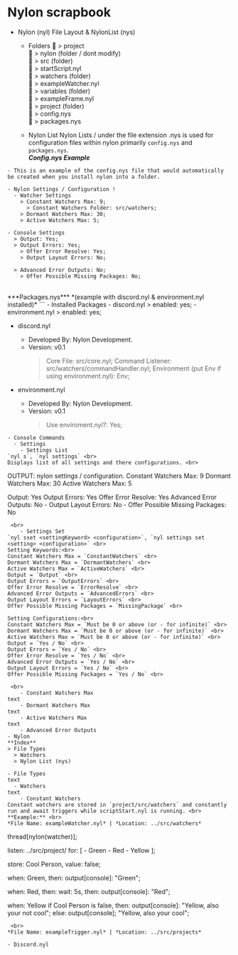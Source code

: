 # Nylon scrapbook

- Nylon (nyl) File Layout & NylonList (nys)
  - Folders
📁 > project <br>
    📁 > nylon (folder / dont modify)<br>
    📁 > src (folder)<br>
      💾 > startScript.nyl <br>
    📁 > watchers (folder) <br>
      💾 > exampleWatcher.nyl <br>
    📁 > variables (folder) <br>
      💾 > exampleFrame.nyl <br>
    📁 > project (folder) <br>
  💾 > config.nys <br>
  💾 > packages.nys <br>

  - Nylon List
Nylon Lists / under the file extension .nys is used for configuration files within nylon primarily `config.nys` and `packages.nys`. <br>
***Config.nys Example***
```
- This is an example of the config.nys file that would automatically be created when you install nylon into a folder.

- Nylon Settings / Configuration !
  - Watcher Settings
    > Constant Watchers Max: 9;
      > Constant Watchers Folder: src/watchers;
    > Dormant Watchers Max: 30;
    > Active Watchers Max: 5;

- Console Settings
  > Output: Yes;
  > Output Errors: Yes;
    > Offer Error Resolve: Yes;
    > Output Layout Errors: No;

  > Advanced Error Outputs: No;
    > Offer Possible Missing Packages: No;
```
 <br>
***Packages.nys*** *(example with discord.nyl & environment.nyl installed)* 
```
- Installed Packages
    - discord.nyl
      > enabled: yes;
    - environment.nyl
      > enabled: yes;

- discord.nyl
  - Developed By: Nylon Development.
  - Version: v0.1
    > Core File: src/core.nyl;
    > Command Listener: src/watchers/commandHandler.nyl;
    > Environment (put Env if using environment.nyl): Env;

- environment.nyl
  - Developed By: Nylon Development.
  - Version: v0.1
    > Use enviroment.nyl?: Yes;
```
- Console Commands
  - Settings
    - Settings List
`nyl s`, `nyl settings` <br>
Displays list of all settings and there configurations. <br>
```
OUTPUT:
nylon settings / configuration.
  Constant Watchers Max: 9
  Dormant Watchers Max: 30
  Active Watchers Max: 5

  Output: Yes
  Output Errors: Yes
  Offer Error Resolve: Yes
  Advanced Error Outputs: No
    - Output Layout Errors: No
    - Offer Possible Missing Packages: No

```
 <br>
    - Settings Set
`nyl sset <settingKeyword> <configuration>`, `nyl settings set <setting> <configuration>` <br>
Setting Keywords:<br>
Constant Watchers Max = `ConstantWatchers` <br>
Dormant Watchers Max = `DormantWatchers` <br>
Active Watchers Max = `ActiveWatchers` <br>
Output = `Output` <br>
Output Errors = `OutputErrors` <br>
Offer Error Resolve = `ErrorResolve` <br>
Advanced Error Outputs = `AdvancedErrors` <br>
Output Layout Errors = `LayoutErrors` <br>
Offer Possible Missing Packages = `MissingPackage` <br>

Setting Configurations:<br>
Constant Watchers Max = `Must be 0 or above (or - for infinite)` <br>
Dormant Watchers Max = `Must be 0 or above (or - for infinite)` <br>
Active Watchers Max = `Must be 0 or above (or - for infinite)` <br>
Output = `Yes / No` <br>
Output Errors = `Yes / No` <br>
Offer Error Resolve = `Yes / No` <br>
Advanced Error Outputs = `Yes / No` <br>
Output Layout Errors = `Yes / No` <br>
Offer Possible Missing Packages = `Yes / No` <br>

 <br>
    - Constant Watchers Max
text
    - Dormant Watchers Max
text
    - Active Watchers Max
text
    - Advanced Error Outputs
- Nylon
**Index**
> File Types
  > Watchers
  > Nylon List (nys)

- File Types
text
  - Watchers
text
    - Constant Watchers
Constant watchers are stored in `project/src/watchers` and constantly run and await triggers while scriptStart.nyl is running. <br>
**Example:** <br>
*File Name: exampleWatcher.nyl* | *Location: ../src/watchers* 
```
thread[nylon(watcher)];
  
  listen: ../src/project/
    for: [
      - Green
      - Red
      - Yellow
    ];

  store: Cool Person,
    value: false;

  when: Green,
    then: output[console]: "Green";

  when: Red,
    then: wait: 5s, then: 
    output[console]: "Red";

  when: Yellow
    if Cool Person is false,
      then: output[console]: "Yellow, also your not cool";
      else: output[console]; "Yellow, also your cool";
```
 <br>
*File Name: exampleTrigger.nyl* | *Location: ../src/projects*
```

```
- Discord.nyl
